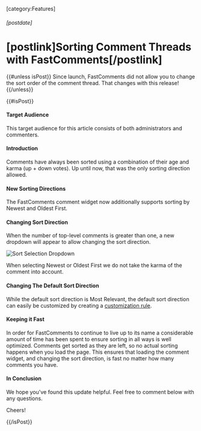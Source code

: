 [category:Features]
###### [postdate]
# [postlink]Sorting Comment Threads with FastComments[/postlink]

{{#unless isPost}}
Since launch, FastComments did not allow you to change the sort order of the comment thread. That changes with this release!
{{/unless}}

{{#isPost}}

#### Target Audience

This target audience for this article consists of both administrators and commenters.

#### Introduction

Comments have always been sorted using a combination of their age and karma (up + down votes). Up until now, that
was the only sorting direction allowed.

#### New Sorting Directions

The FastComments comment widget now additionally supports sorting by Newest and Oldest First.

#### Changing Sort Direction

When the number of top-level comments is greater than one, a new dropdown will appear to allow changing the sort direction.

<div class="text-center">
    <img src="images/fc-sort-dropdown.png" alt="Sort Selection Dropdown" title="Sort Selection Dropdown" />
</div>

When selecting Newest or Oldest First we do not take the karma of the comment into account.

#### Changing The Default Sort Direction

While the default sort direction is Most Relevant, the default sort direction can easily be customized by creating a <a href="https://fastcomments.com/auth/my-account/customize-widget" target="_blank">customization rule</a>.

#### Keeping it Fast

In order for FastComments to continue to live up to its name a considerable amount of time has been spent to ensure
sorting in all ways is well optimized. Comments get sorted as they are left, so no actual sorting happens when
you load the page. This ensures that loading the comment widget, and changing the sort direction, is fast no matter
how many comments you have.

#### In Conclusion

We hope you've found this update helpful. Feel free to comment below with any questions.

Cheers!

{{/isPost}}
